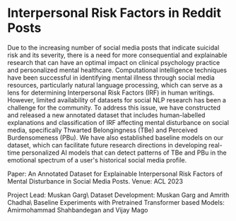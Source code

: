 # Interpersonal Risk Factors in Reddit Posts
Due to the increasing number of social media posts that indicate suicidal risk and its severity, there is a need for more consequential and explainable research that can have an optimal impact on clinical psychology practice and personalized mental healthcare. Computational intelligence techniques have been successful in identifying mental illness through social media resources, particularly natural language processing, which can serve as a lens for determining Interpersonal Risk Factors (IRF) in human writings. However, limited availability of datasets for social NLP research has been a challenge for the community. To address this issue, we have constructed and released a new annotated dataset that includes human-labelled explanations and classification of IRF affecting mental disturbance on social media, specifically Thwarted Belongingness (TBe) and Perceived Burdensomeness (PBu). We have also established baseline models on our dataset, which can facilitate future research directions in developing real-time personalized AI models that can detect patterns of TBe and PBu in the emotional spectrum of a user's historical social media profile.

Paper: An Annotated Dataset for Explainable Interpersonal Risk Factors of Mental Disturbance in Social Media Posts.
Venue: ACL 2023

Project Lead: Muskan Garg\\
Dataset Development: Muskan Garg and Amrith Chadha\\
Baseline Experiments with Pretrained Transformer based Models: Amirmohammad Shahbandegan and Vijay Mago

